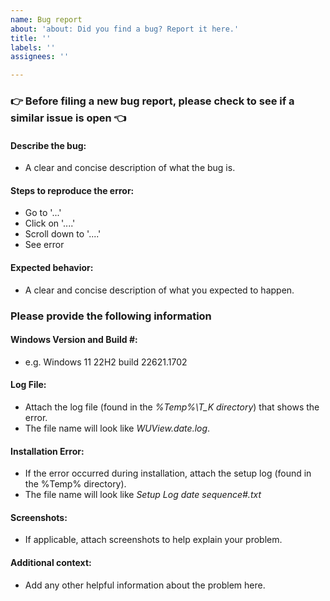 ```yaml
---
name: Bug report
about: 'about: Did you find a bug? Report it here.'
title: ''
labels: ''
assignees: ''

---
```


### 👉 Before filing a new bug report, please check to see if a similar issue is open 👈 ###

#### Describe the bug: ####
- A clear and concise description of what the bug is.

#### Steps to reproduce the error: ####
- Go to '...'
- Click on '....'
- Scroll down to '....'
- See error

#### Expected behavior: ####
- A clear and concise description of what you expected to happen.

### Please provide the following information ###

#### Windows Version and Build #: ####
- e.g. Windows 11 22H2  build 22621.1702

#### Log File: ####
- Attach the log file (found in the *%Temp%\T_K directory*) that shows the error. 
- The file name will look like *WUView.*date*.log*.

#### Installation Error: ####
- If the error occurred during installation, attach the setup log (found in the %Temp% directory). 
- The file name will look like *Setup Log date sequence#.txt*

#### Screenshots: ####
- If applicable, attach screenshots to help explain your problem.

#### Additional context: ####
- Add any other helpful information about the problem here.

